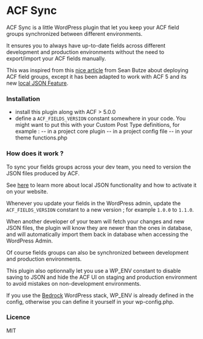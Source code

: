 ACF Sync
===============

ACF Sync is a little WordPress plugin that let you keep your ACF field groups synchronized between different environments.

It ensures you to always have up-to-date fields across different development and production environments without the need to export/import your ACF fields manually.

This was inspired from this [nice article](http://seanbutze.com/automated-exporting-for-advanced-custom-fields/) from Sean Butze about deploying ACF field groups, except it has been adapted to work with ACF 5 and its new [local JSON Feature](http://www.advancedcustomfields.com/resources/local-json/).


### Installation

- install this plugin along with ACF > 5.0.0 
- define a `ACF_FIELDS_VERSION` constant somewhere in your code. You might want to put this with your Custom Post Type definitions, for example : 
-- in a project core plugin
-- in a project config file
-- in your theme functions.php


### How does it work ?

To sync your fields groups across your dev team, you need to version the JSON files produced by ACF.

See [here](http://www.advancedcustomfields.com/resources/local-json/) to learn more about local JSON functionality and how to activate it on your website.

Whenever you update your fields in the WordPress admin, update the `ACF_FIELDS_VERSION` constant to a new version ; for example `1.0.0` to `1.1.0`.

When another developer of your team will fetch your changes and new JSON files, the plugin will know they are newer than the ones in database, and will automatically import them back in database when accessing the WordPress Admin.

Of course fields groups can also be synchronized between development and production environments.

This plugin also optionnally let you use a WP_ENV constant to disable saving to JSON and hide the ACF UI on staging and production environment to avoid mistakes on non-development environments.

If you use the [Bedrock](http://roots.io/wordpress-stack/) WordPress stack, WP_ENV is already defined in the config, otherwise you can define it yourself in your wp-config.php.


### Licence

MIT


